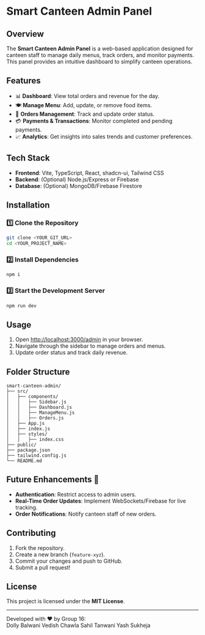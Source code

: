 # Smart Canteen Admin Panel

## Overview
The **Smart Canteen Admin Panel** is a web-based application designed for canteen staff to manage daily menus, track orders, and monitor payments. This panel provides an intuitive dashboard to simplify canteen operations.

## Features
- 📊 **Dashboard**: View total orders and revenue for the day.
- 🍽️ **Manage Menu**: Add, update, or remove food items.
- 🛒 **Orders Management**: Track and update order status.
- 💳 **Payments & Transactions**: Monitor completed and pending payments.
- 📈 **Analytics**: Get insights into sales trends and customer preferences.

## Tech Stack
- **Frontend**: Vite, TypeScript, React, shadcn-ui, Tailwind CSS
- **Backend**: (Optional) Node.js/Express or Firebase
- **Database**: (Optional) MongoDB/Firebase Firestore

## Installation
### 1️⃣ Clone the Repository
```sh
git clone <YOUR_GIT_URL>
cd <YOUR_PROJECT_NAME>
```

### 2️⃣ Install Dependencies
```sh
npm i
```

### 3️⃣ Start the Development Server
```sh
npm run dev
```

## Usage
1. Open [http://localhost:3000/admin](http://localhost:3000/admin) in your browser.
2. Navigate through the sidebar to manage orders and menus.
3. Update order status and track daily revenue.

## Folder Structure
```
smart-canteen-admin/
├── src/
│   ├── components/
│   │   ├── Sidebar.js
│   │   ├── Dashboard.js
│   │   ├── ManageMenu.js
│   │   ├── Orders.js
│   ├── App.js
│   ├── index.js
│   ├── styles/
│   │   ├── index.css
├── public/
├── package.json
├── tailwind.config.js
└── README.md
```

## Future Enhancements 🚀
- **Authentication**: Restrict access to admin users.
- **Real-Time Order Updates**: Implement WebSockets/Firebase for live tracking.
- **Order Notifications**: Notify canteen staff of new orders.

## Contributing
1. Fork the repository.
2. Create a new branch (`feature-xyz`).
3. Commit your changes and push to GitHub.
4. Submit a pull request!

## License
This project is licensed under the **MIT License**.

---
Developed with ❤️ by 
Group 16:  
Dolly Balwani
Vedish Chawla
Sahil Tanwani
Yash Sukheja

